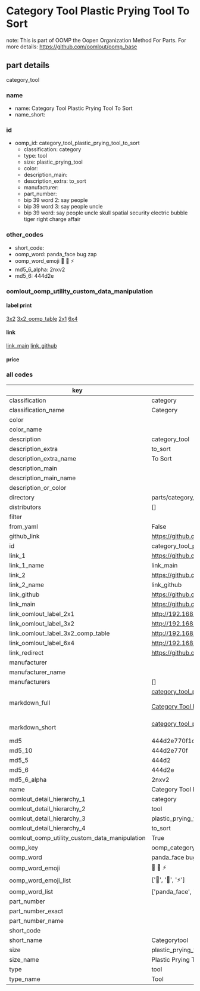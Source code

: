 # Category Tool Plastic Prying Tool To Sort  

note: This is part of OOMP the Oopen Organization Method For Parts. For more details: https://github.com/oomlout/oomp_base

##  part details
  



category_tool



### name
* name: Category Tool Plastic Prying Tool To Sort
* name_short: 
### id
* oomp_id: category_tool_plastic_prying_tool_to_sort
  * classification: category
  * type: tool
  * size: plastic_prying_tool
  * color: 
  * description_main: 
  * description_extra: to_sort
  * manufacturer: 
  * part_number: 
  * bip 39 word 2: say people
  * bip 39 word 3: say people uncle
  * bip 39 word: say people uncle skull spatial security electric bubble tiger right charge affair

### other_codes
* short_code: 
* oomp_word: panda_face bug zap
* oomp_word_emoji :panda_face: :bug: :zap:
* md5_6_alpha: 2nxv2
* md5_6: 444d2e






### oomlout_oomp_utility_custom_data_manipulation
#### label print
[3x2](http://192.168.1.245:1112/?label=oomp%202nxv2)
[3x2_oomp_table](http://192.168.1.108:1112/?label=oomp%202nxv2)
[2x1](http://192.168.1.242:1112/?label=oomp%202nxv2)
[6x4](http://192.168.1.55:1112/?label=oomp%202nxv2)    

#### link

[link_main](https://github.com/oomlout/oomlout_oomp_version_1_messy/tree/main/parts/category_tool_plastic_prying_tool_to_sort) [link_github](https://github.com/oomlout/oomlout_oomp_version_1_messy/tree/main/parts/category_tool_plastic_prying_tool_to_sort)                             

#### price







### all codes 
| key | value |  
| --- | --- |  
| classification | category |  
| classification_name | Category |  
| color |  |  
| color_name |  |  
| description | category_tool |  
| description_extra | to_sort |  
| description_extra_name | To Sort |  
| description_main |  |  
| description_main_name |  |  
| description_or_color |   |  
| directory | parts/category_tool_plastic_prying_tool_to_sort |  
| distributors | [] |  
| filter |  |  
| from_yaml | False |  
| github_link | https://github.com/oomlout/oomlout_oomp_part_src/tree/main/parts/category_tool_plastic_prying_tool_to_sort |  
| id | category_tool_plastic_prying_tool_to_sort |  
| link_1 | https://github.com/oomlout/oomlout_oomp_version_1_messy/tree/main/parts/category_tool_plastic_prying_tool_to_sort |  
| link_1_name | link_main |  
| link_2 | https://github.com/oomlout/oomlout_oomp_version_1_messy/tree/main/parts/category_tool_plastic_prying_tool_to_sort |  
| link_2_name | link_github |  
| link_github | https://github.com/oomlout/oomlout_oomp_version_1_messy/tree/main/parts/category_tool_plastic_prying_tool_to_sort |  
| link_main | https://github.com/oomlout/oomlout_oomp_version_1_messy/tree/main/parts/category_tool_plastic_prying_tool_to_sort |  
| link_oomlout_label_2x1 | http://192.168.1.242:1112/?label=oomp%202nxv2 |  
| link_oomlout_label_3x2 | http://192.168.1.245:1112/?label=oomp%202nxv2 |  
| link_oomlout_label_3x2_oomp_table | http://192.168.1.108:1112/?label=oomp%202nxv2 |  
| link_oomlout_label_6x4 | http://192.168.1.55:1112/?label=oomp%202nxv2 |  
| link_redirect | https://github.com/oomlout/oomlout_oomp_version_1_messy/tree/main/parts/category_tool_plastic_prying_tool_to_sort |  
| manufacturer |  |  
| manufacturer_name |  |  
| manufacturers | [] |  
| markdown_full | [category_tool_plastic_prying_tool_to_sort](none)<br>[](none)<br>[Category Tool Plastic Prying Tool To Sort](none)<br><br> |  
| markdown_short | [category_tool_plastic_prying_tool_to_sort](none)<br><br> |  
| md5 | 444d2e770f1d48ef0b684cadd928b5ff |  
| md5_10 | 444d2e770f |  
| md5_5 | 444d2 |  
| md5_6 | 444d2e |  
| md5_6_alpha | 2nxv2 |  
| name | Category Tool Plastic Prying Tool To Sort |  
| oomlout_detail_hierarchy_1 | category |  
| oomlout_detail_hierarchy_2 | tool |  
| oomlout_detail_hierarchy_3 | plastic_prying_tool |  
| oomlout_detail_hierarchy_4 | to_sort |  
| oomlout_oomp_utility_custom_data_manipulation | True |  
| oomp_key | oomp_category_tool_plastic_prying_tool_to_sort |  
| oomp_word | panda_face bug zap |  
| oomp_word_emoji | :panda_face: :bug: :zap: |  
| oomp_word_emoji_list | [':panda_face:', ':bug:', ':zap:'] |  
| oomp_word_list | ['panda_face', 'bug', 'zap'] |  
| part_number |  |  
| part_number_exact |  |  
| part_number_name |  |  
| short_code |  |  
| short_name | Categorytool |  
| size | plastic_prying_tool |  
| size_name | Plastic Prying Tool |  
| type | tool |  
| type_name | Tool |  
